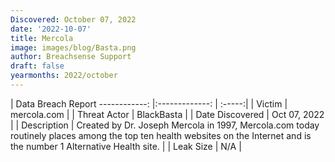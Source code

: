 ```yaml
---
Discovered: October 07, 2022
date: '2022-10-07'
title: Mercola
image: images/blog/Basta.png
author: Breachsense Support
draft: false
yearmonths: 2022/october
---
```



| Data Breach Report
------------:     |:-------------:    | :-----:|
| Victim      | mercola.com      | 
| Threat Actor      | BlackBasta      | 
| Date Discovered      | Oct 07, 2022      | 
| Description      | Created by Dr. Joseph Mercola in 1997, Mercola.com today routinely places among the top ten health websites on the Internet and is the number 1 Alternative Health site.       | 
| Leak Size      | N/A      | 

